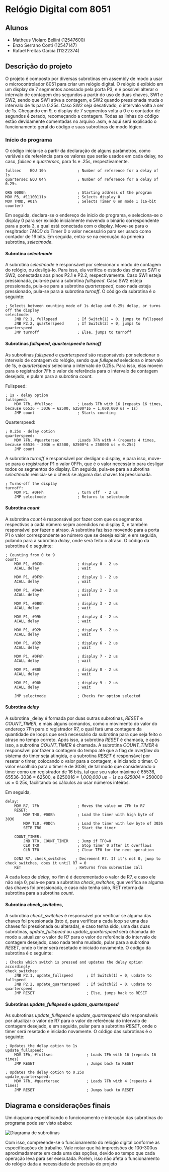 # Relógio Digital com 8051

## Alunos
- Matheus Violaro Bellini (12547600)
- Enzo Serrano Conti (12547147)
- Rafael Freitas Garcia (11222374)

## Descrição do projeto

O projeto é composto por diversas subrotinas em assembly de modo a usar o microcontrolador 8051 para criar um relógio digital. O relógio é exibido em um display de 7 segmentos acessado pela porta P3, e é possível alterar o intervalo de contagem dos segundos a partir do uso de duas chaves, SW1 e SW2, sendo que SW1 ativa a contagem, e SW2 quando pressionada muda o intervalo de 1s para 0.25s. Caso SW2 seja desativado, o intervalo volta a ser de 1s. Chegando em 9, o display de 7 segmentos volta a 0 e o contador de segundos é zerado, recomeçando a contagem. Todas as linhas do código estão devidamente comentadas no arquivo .asm, e aqui será explicado o funcionamento geral do código e suas subrotinas de modo lógico.

### Início do programa

O código inicia-se a partir da declaração de alguns parâmetros, como variáveis de referência para os valores que serão usados em cada delay, no caso, _fullsec_ e _quartersec_, para 1s e .25s, respectivamente.

```
fullsec    EQU 10h     			; Number of reference for a delay of 1s
quartersec EQU 04h     			; Number of reference for a delay of 0.25s

ORG 0000h						; Starting address of the program
MOV P3, #11100111b     			; Selects display 0
MOV TMOD, #01h 					; Selects Timer 0 on mode 1 (16-bit counter)

```

Em seguida, declara-se o endereço de inicío do programa, e seleciona-se o display 0 para ser exibido inicialmente movendo o binário correspondente para a porta 3, a qual está conectada com o display. Move-se para o resgitrador _TMOD_ do Timer 0 o valor necessário para ser usado como contador de 16 bits. Em seguida, entra-se na execução da primeira subrotina, _selectmode_.

#### Subrotina _selectmode_

A subrotina _selectmode_ é responsável por selecionar o modo de contagem do relógio, ou desligá-lo. Para isso, ela verifica o estado das chaves SW1 e SW2, conectadas aos pinos P2.1 e P2.2, respectivamente. Caso SW1 esteja pressionada, pula-se para a subrotina _fullspeed_. Caso SW2 esteja pressionada, pula-se para a subrotina _quarterspeed_, caso nada esteja pressionado, pula-se para a subrotina _turnoff_. O código da subrotina é o seguinte:

```
; Selects between counting mode of 1s delay and 0.25s delay, or turns off the display
selectmode:
	JNB P2.1, fullspeed 		; If Switch(1) = 0,	jumps to fullspeed
	JNB P2.2, quarterspeed 		; If Switch(2) = 0, jumps to quarterspeed
	JMP turnoff					; Else, jumps to turnoff
```


#### Subrotinas _fullspeed_, _quarterspeed_ e _turnoff_

As subrotinas _fullspeed_ e _quarterspeed_ são responsáveis por selecionar o intervalo de contagem do relógio, sendo que _fullspeed_ seleciona o intervalo de 1s, e _quarterspeed_ seleciona o intervalo de 0.25s. Para isso, elas movem para o registrador 7Fh o valor de referência para o intervalo de contagem desejado, e pulam para a subrotina _count_.

Fullspeed:

```
; 1s - delay option
fullspeed:
	MOV 7Fh, #fullsec 			; Loads 7Fh with 16 (repeats 16 times, because 65536 - 3036 = 62500, 62500*16 = 1,000,000 us = 1s)
	JMP count        			; Starts counting
```

Quarterspeed:

```
; 0.25s - delay option
quarterspeed:
	MOV 7Fh, #quartersec 		;Loads 7Fh with 4 (repeats 4 times, because 65536 - 3036 = 62500, 62500*4 = 250000 us = 0.25s)
	JMP count
```

A subrotina _turnoff_  é responsável por desligar o display, e para isso, move-se para o registrador P1 o valor 0FFh, que é o valor necessário para desligar todos os segmentos do display. Em seguida, pula-se para a subrotina _selectmode_ reinicia-se o check se alguma das chaves foi pressionada.

```
; Turns-off the display
turnoff:
	MOV P1, #0FFh   			; turn off  - 2 us
	JMP selectmode  			; Returns to selectmode
```

#### Subrotina _count_

A subrotina _count_ é responsável por fazer com que os segmentos respectivos a cada número sejam acendidos no display 0, e também responsável por fazer o atraso. A subrotina faz isso movendo para a porta P1 o valor correspondente ao número que se deseja exibir, e em seguida, pulando para a subrotina _delay_, onde será feito o atraso. O código da subrotina é o seguinte:

```
; Counting from 0 to 9
count:
	MOV P1, #0C0h 				; display 0 - 2 us
	ACALL delay   				; wait      

	MOV P1, #0F9h 				; display 1 - 2 us
	ACALL delay   				; wait      

	MOV P1, #0A4h 				; display 2 - 2 us
	ACALL delay   				; wait      

	MOV P1, #0B0h 				; display 3 - 2 us
	ACALL delay   				; wait      

	MOV P1, #99h  				; display 4 - 2 us
	ACALL delay   				; wait      

	MOV P1, #92h  				; display 5 - 2 us
	ACALL delay   				; wait      

	MOV P1, #82h  				; display 6 - 2 us
	ACALL delay   				; wait      

	MOV P1, #0F8h 				; display 7 - 2 us
	ACALL delay   				; wait      

	MOV P1, #80h  				; display 8 - 2 us
	ACALL delay   				; wait      

	MOV P1, #90h  				; display 9 - 2 us
	ACALL delay   				; wait

    JMP selectmode   			; Checks for option selected
```

#### Subrotina _delay_

A subrotina _delay é formada por duas outras subrotinas, _RESET_ e _COUNT\_TIMER_, e mais alguns comandos, como o movimento do valor do endereço 7Fh para o registrador R7, o qual fará uma contagem da quantidade de loops que será necessário da subrotina para que seja feito o atraso no tempo correto. Após isso, a subrotina _RESET_ é chamada, e após isso, a subrotina _COUNT\_TIMER_ é chamada. A subrotina _COUNT\_TIMER_ é responsável por fazer a contagem do tempo até que a flag de _overflow_ do sistema do timer seja atingida, e a subrotina _RESET_ é responsável por resetar o timer, colocando o valor para a contagem, e iniciando o timer. O valor escolhido para o timer é de 3036, de tal modo que considerando o timer como um registrador de 16 bits, tal que seu valor máximo é 65536, 65536-3036 = 62500, e 62500*16 = 1,000,000 us = 1s ou  62500*4 = 250000 us = 0.25s, facilitando os cálculos ao usar números inteiros.

Em seguida, 

```
delay:							
	MOV R7, 7Fh					; Moves the value on 7Fh to R7
	RESET:
		MOV TH0, #00Bh 			; Load the timer with high byte of 3036
		MOV TL0, #0DCh 			; Load the timer with low byte of 3036
		SETB TR0 	   			; Start the timer

	COUNT_TIMER:
		JNB TF0, COUNT_TIMER  	; Jump if TF0=0
		CLR TR0 	    		; Stop Timer 0 after it overflows
		CLR TF0         		; Clear TF0 for the next operation

	DJNZ R7, check_switches    ; Decrement R7. If it's not 0, jump to check_switches, does it until R7 = 0
    RET                 	   ; Returns from subroutine call
```

A cada loop de _delay_, no fim é é decrementado o valor de R7, e caso ele não seja 0, pula-se para a subrotina _check\_switches_, que verifica se alguma das chaves foi pressionada, e caso não tenha sido, RET retorna da subrotina para a subrotina _count_.

#### Subrotina _check\_switches_,

A subrotina _check\_switches_ é responsável por verificar se alguma das chaves foi pressionada (isto é, para verificar a cada loop se uma das chaves foi pressionada ou alterada), e caso tenha sido, uma das duas subrotinas, _update\_fullspeed_ ou _update\_quarterspeed_ será chamada de modo a .atualizar o valor de R7 para o valor de referência do intervalo de contagem desejado, caso nada tenha mudado, pular para a subrotina _RESET_, onde o timer será resetado e iniciado novamente. O código da subrotina é o seguinte:

```
; Checks which switch is pressed and updates the delay option accordingly 
check_switches:
	JNB P2.1, update_fullspeed 		; If Switch(1) = 0,	update to fullspeed
	JNB P2.2, update_quarterspeed 	; If Switch(2) = 0, update to quarterspeed
	JMP RESET						; Else, jumps back to RESET
```

#### Subrotinas _update\_fullspeed_ e _update\_quarterspeed_


As subrotinas _update\_fullspeed_ e _update\_quarterspeed_ são responsáveis por atualizar o valor de R7 para o valor de referência do intervalo de contagem desejado, e em seguida, pular para a subrotina _RESET_, onde o timer será resetado e iniciado novamente. O código das subrotinas é o seguinte:

```
; Updates the delay option to 1s 
update_fullspeed:
	MOV 7Fh, #fullsec 				; Loads 7Fh with 16 (repeats 16 times)
	JMP RESET						; Jumps back to RESET
```

```
; Updates the delay option to 0.25s
update_quarterspeed:
	MOV 7Fh, #quartersec 			; Loads 7Fh with 4 (repeats 4 times)
	JMP RESET						; Jumps back to RESET
```


## Diagrama e considerações finais

Um diagrama especificando o funcionamento e interação das subrotinas do programa pode ser visto abaixo:

![Diagrama de subrotinas](https://github.com/rafaelfrgc/Sky130-OpenLANE-DesignWorkshop/blob/main/Day1/Images/SynthesisLog.png)

Com isso, compreende-se o funcionamento do relógio digital conforme as especificações do trabalho. Vale notar que há imprecisões de 100-300us aproximadamente em cada uma das opções, devido ao tempo que cada operação leva para ser executada. Porém, isso não afeta o funcionamento do relógio dada a necessidade de precisão do projeto